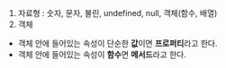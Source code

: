 1. 자료형 : 숫자, 문자, 불린, undefined, null, 객체(함수, 배열)
2. 객체  
- 객체 안에 들어있는 속성이 단순한 **값**이면 **프로퍼티**라고 한다.
- 객체 안에 들어있는 속성이 **함수**면 **메서드**라고 한다.